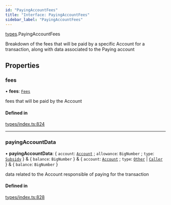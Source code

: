 ```yaml
---
id: "PayingAccountFees"
title: "Interface: PayingAccountFees"
sidebar_label: "PayingAccountFees"
---
```


[types](../../../modules/Types/Types.md).PayingAccountFees

Breakdown of the fees that will be paid by a specific Account for a transaction, along
  with data associated to the Paying account

## Properties

### fees

• **fees**: [`Fees`](../Fees/Fees.md)

fees that will be paid by the Account

#### Defined in

[types/index.ts:824](https://github.com/PolymeshAssociation/polymesh-sdk/blob/95e180d2/src/types/index.ts#L824)

___

### payingAccountData

• **payingAccountData**: { `account`: [`Account`](../../../classes/API/Entities/Account/Account.md) ; `allowance`: `BigNumber` ; `type`: [`Subsidy`](../../../enums/Types/PayingAccountType/PayingAccountType.md#subsidy)  } & { `balance`: `BigNumber`  } & { `account`: [`Account`](../../../classes/API/Entities/Account/Account.md) ; `type`: [`Other`](../../../enums/Types/PayingAccountType/PayingAccountType.md#other) \| [`Caller`](../../../enums/Types/PayingAccountType/PayingAccountType.md#caller)  } & { `balance`: `BigNumber`  }

data related to the Account responsible of paying for the transaction

#### Defined in

[types/index.ts:828](https://github.com/PolymeshAssociation/polymesh-sdk/blob/95e180d2/src/types/index.ts#L828)
